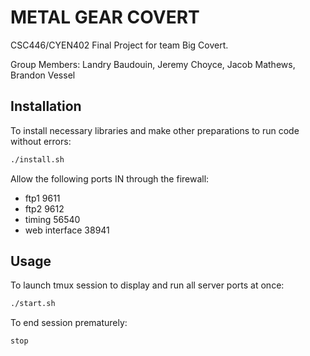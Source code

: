 # METAL GEAR COVERT

CSC446/CYEN402 Final Project for team Big Covert.

Group Members:  Landry Baudouin, Jeremy Choyce, Jacob Mathews, Brandon Vessel

## Installation

To install necessary libraries and make other preparations to run code without errors:

```bash
./install.sh
```

Allow the following ports IN through the firewall:

- ftp1 9611
- ftp2 9612
- timing 56540
- web interface 38941

## Usage

To launch tmux session to display and run all server ports at once:

```bash
./start.sh
```

To end session prematurely:

```bash
stop
```

